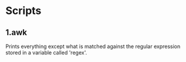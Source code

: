 # Scripts

## 1.awk

Prints everything except what is matched against the regular expression stored in a variable called 'regex'.
